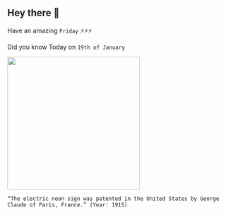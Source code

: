 ## Hey there 👋
Have an amazing `Friday` ⚡⚡⚡

Did you know Today on `19th of January`
 
 [<img src="https://upload.wikimedia.org/wikipedia/commons/b/be/Georges_Claude_%C3%A0_l%27Institut_1926.jpg" width="300" />](https://en.wikipedia.org/wiki/Georges_Claude#:~:text=In%201915%20a%20U.S.%20patent,Lights%2C%20through%20the%20early%201930s.) 
 ```
“The electric neon sign was patented in the United States by George Claude of Paris, France.” (Year: 1915)
```
